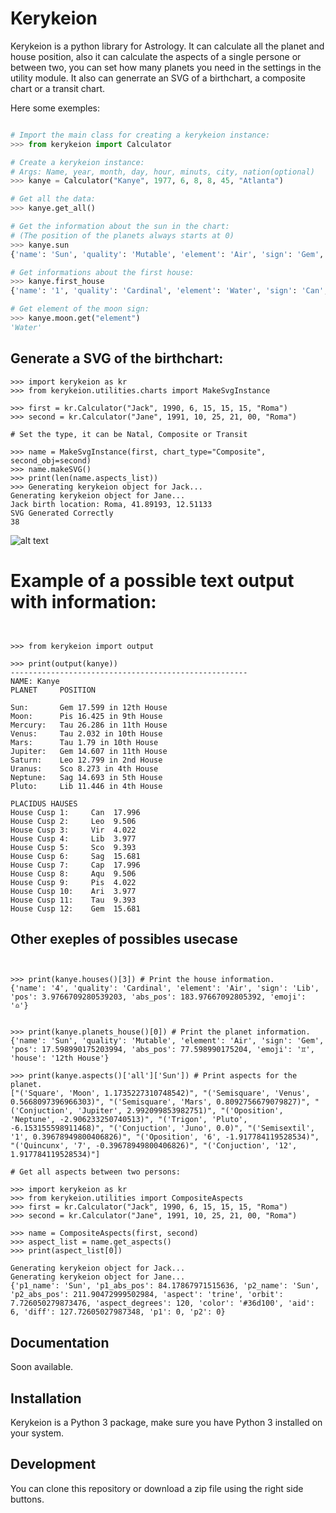 # Kerykeion

Kerykeion is a python library for Astrology. 
It can calculate all the planet and house position,
also it can calculate the aspects of a single persone or between two, you can set how many planets you
need in the settings in the utility module.
It also can generrate an SVG of a birthchart, a composite chart or a transit chart.

Here some exemples:

```python

# Import the main class for creating a kerykeion instance:
>>> from kerykeion import Calculator

# Create a kerykeion instance:
# Args: Name, year, month, day, hour, minuts, city, nation(optional)
>>> kanye = Calculator("Kanye", 1977, 6, 8, 8, 45, "Atlanta")

# Get all the data:
>>> kanye.get_all()

# Get the information about the sun in the chart:
# (The position of the planets always starts at 0)
>>> kanye.sun
{'name': 'Sun', 'quality': 'Mutable', 'element': 'Air', 'sign': 'Gem', 'sign_num': 2, 'pos': 17.598992059774275, 'abs_pos': 77.59899205977428, 'emoji': '♊️', 'house': '12th House', 'retrograde': False}

# Get informations about the first house:
>>> kanye.first_house
{'name': '1', 'quality': 'Cardinal', 'element': 'Water', 'sign': 'Can', 'sign_num': 3, 'pos': 17.995779673209114, 'abs_pos': 107.99577967320911, 'emoji': '♋️'}

# Get element of the moon sign:
>>> kanye.moon.get("element")
'Water'

```
## Generate a SVG of the birthchart:

```
>>> import kerykeion as kr
>>> from kerykeion.utilities.charts import MakeSvgInstance

>>> first = kr.Calculator("Jack", 1990, 6, 15, 15, 15, "Roma")
>>> second = kr.Calculator("Jane", 1991, 10, 25, 21, 00, "Roma")

# Set the type, it can be Natal, Composite or Transit

>>> name = MakeSvgInstance(first, chart_type="Composite", second_obj=second)
>>> name.makeSVG()
>>> print(len(name.aspects_list))
>>> Generating kerykeion object for Jack...
Generating kerykeion object for Jane...
Jack birth location: Roma, 41.89193, 12.51133
SVG Generated Correctly
38

```

![alt text](http://centuryboy.altervista.org/JackComposite_Chart.svg)

# Example of a possible text output with information:
```


>>> from kerykeion import output

>>> print(output(kanye))
-----------------------------------------------------
NAME: Kanye
PLANET     POSITION

Sun:       Gem 17.599 in 12th House
Moon:      Pis 16.425 in 9th House
Mercury:   Tau 26.286 in 11th House
Venus:     Tau 2.032 in 10th House
Mars:      Tau 1.79 in 10th House
Jupiter:   Gem 14.607 in 11th House
Saturn:    Leo 12.799 in 2nd House
Uranus:    Sco 8.273 in 4th House
Neptune:   Sag 14.693 in 5th House
Pluto:     Lib 11.446 in 4th House

PLACIDUS HAUSES
House Cusp 1:     Can  17.996
House Cusp 2:     Leo  9.506
House Cusp 3:     Vir  4.022
House Cusp 4:     Lib  3.977
House Cusp 5:     Sco  9.393
House Cusp 6:     Sag  15.681
House Cusp 7:     Cap  17.996
House Cusp 8:     Aqu  9.506
House Cusp 9:     Pis  4.022
House Cusp 10:    Ari  3.977
House Cusp 11:    Tau  9.393
House Cusp 12:    Gem  15.681

```

## Other exeples of possibles usecase

```


>>> print(kanye.houses()[3]) # Print the house information.
{'name': '4', 'quality': 'Cardinal', 'element': 'Air', 'sign': 'Lib', 'pos': 3.9766709280539203, 'abs_pos': 183.97667092805392, 'emoji': '♎️'}


>>> print(kanye.planets_house()[0]) # Print the planet information.
{'name': 'Sun', 'quality': 'Mutable', 'element': 'Air', 'sign': 'Gem', 'pos': 17.598990175203994, 'abs_pos': 77.598990175204, 'emoji': '♊️', 'house': '12th House'}

>>> print(kanye.aspects()['all']['Sun']) # Print aspects for the planet.
["('Square', 'Moon', 1.1735227310748542)", "('Semisquare', 'Venus', 0.5668097396966303)", "('Semisquare', 'Mars', 0.8092756679079827)", "('Conjuction', 'Jupiter', 2.992099853982751)", "('Oposition', 'Neptune', -2.906233250740513)", "('Trigon', 'Pluto', -6.153155598911468)", "('Conjuction', 'Juno', 0.0)", "('Semisextil', '1', 0.39678949800406826)", "('Oposition', '6', -1.917784119528534)", "('Quincunx', '7', -0.39678949800406826)", "('Conjuction', '12', 1.917784119528534)"]

# Get all aspects between two persons:

>>> import kerykeion as kr
>>> from kerykeion.utilities import CompositeAspects
>>> first = kr.Calculator("Jack", 1990, 6, 15, 15, 15, "Roma")
>>> second = kr.Calculator("Jane", 1991, 10, 25, 21, 00, "Roma")

>>> name = CompositeAspects(first, second)
>>> aspect_list = name.get_aspects()
>>> print(aspect_list[0])

Generating kerykeion object for Jack...
Generating kerykeion object for Jane...
{'p1_name': 'Sun', 'p1_abs_pos': 84.17867971515636, 'p2_name': 'Sun', 'p2_abs_pos': 211.90472999502984, 'aspect': 'trine', 'orbit': 7.726050279873476, 'aspect_degrees': 120, 'color': '#36d100', 'aid': 6, 'diff': 127.72605027987348, 'p1': 0, 'p2': 0}

```



## Documentation

Soon available.

## Installation

Kerykeion is a Python 3 package, make sure you have Python 3 installed on your system.

## Development

You can clone this repository or download a zip file using the right side buttons.
